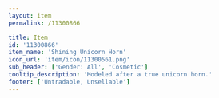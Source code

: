 ```yaml
---
layout: item
permalink: /11300866

title: Item
id: '11300866'
item_name: 'Shining Unicorn Horn'
icon_url: 'item/icon/11300561.png'
sub_header: ['Gender: All', 'Cosmetic']
tooltip_description: 'Modeled after a true unicorn horn.'
footer: ['Untradable, Unsellable']
---
```

